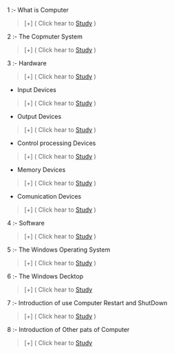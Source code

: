 

 1 :- What is Computer

> [+] ( Click hear to [Study](https://github.com/hackersinsrilankaofc/NOTE-LAB/blob/main/Introduction%20of%20use%20Copmuter/What%20is%20a%20Computer.md) )

 2 :- The Copmuter System
 
> [+] ( Click hear to [Study](https://github.com/hackersinsrilankaofc/NOTE-LAB/blob/main/Introduction%20of%20use%20Copmuter/The%20Computer%20System.md) )

 3 :- Hardware 

> [+] ( Click hear to [Study](https://github.com/hackersinsrilankaofc/NOTE-LAB/blob/main/Introduction%20of%20use%20Copmuter/Hardware.md) )

- Input Devices

> [+] ( Click hear to [Study](https://github.com/hackersinsrilankaofc/NOTE-LAB/blob/main/Introduction%20of%20use%20Copmuter/Input%20Devices.md) )

- Output Devices

> [+] ( Click hear to [Study](https://github.com/hackersinsrilankaofc/NOTE-LAB/blob/main/Introduction%20of%20use%20Copmuter/Output%20Devices.md) )

- Control processing Devices

> [+] ( Click hear to [Study](https://github.com/hackersinsrilankaofc/NOTE-LAB/blob/main/Introduction%20of%20use%20Copmuter/Control%20and%20Processing%20Devices.md) )

- Memory Devices

> [+] ( Click hear to [Study](https://github.com/hackersinsrilankaofc/NOTE-LAB/blob/main/Introduction%20of%20use%20Copmuter/Memory%20Devices.md) )


- Comunication Devices

> [+] ( Click hear to [Study](https://github.com/hackersinsrilankaofc/NOTE-LAB/blob/main/Introduction%20of%20use%20Copmuter/Communication%20Devices.md) )


4 :- Software 

> [+] ( Click hear to [Study](https://github.com/hackersinsrilankaofc/NOTE-LAB/blob/main/Introduction%20of%20use%20Copmuter/Software.md) )

5 :- The Windows Operating System 

> [+] ( Click hear to [Study](https://github.com/hackersinsrilankaofc/NOTE-LAB/blob/main/Introduction%20of%20use%20Copmuter/Windows%20Operating%20System.md) )

6 :- The Windows Decktop 

> [+] ( Click hear to [Study](https://github.com/hackersinsrilankaofc/NOTE-LAB/blob/main/Introduction%20of%20use%20Copmuter/The%20Windows%20Decktop.md)

7 :- Introduction of use Computer Restart and ShutDown

> [+] ( Click hear to [Study](https://github.com/hackersinsrilankaofc/NOTE-LAB/blob/main/Introduction%20of%20use%20Copmuter/Restart%20and%20shut%20Down.md) )

8 :- Introduction of Other pats of Computer

> [+] ( Click hear to [Study](https://github.com/hackersinsrilankaofc/NOTE-LAB/blob/main/Computer%20Parts/Readme.md)
